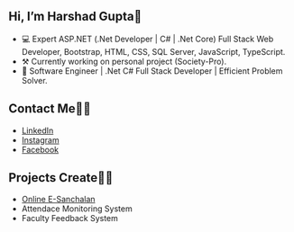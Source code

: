 <h2>Hi, I’m Harshad Gupta👋</h2>
<ul>
    <li>💻 Expert ASP.NET (.Net Developer | C# | .Net Core) Full Stack Web Developer, Bootstrap, HTML, CSS, SQL Server, JavaScript, TypeScript.</li>
    <li>⚒️ Currently working on personal project (Society-Pro).</li>
    <li>💪 Software Engineer | .Net C# Full Stack Developer | Efficient Problem Solver.</li>
</ul>

<h2>Contact Me🙋‍♂️</h2>
<ul>
    <li><a href='https://www.linkedin.com/in/harshad-gupta2505/'>LinkedIn</a></li>
    <li><a href='https://www.instagram.com/____harshad.gupta____/'>Instagram</a></li>
    <li><a href='https://www.facebook.com/harshad.gupta.3591'>Facebook</a></li>
</ul>

<h2>Projects Create👨‍💻</h2>
<ul>
    <li><a href='http://103.199.131.94:90/Login.aspx'>Online E-Sanchalan</a></li>
    <li>Attendace Monitoring System</li>
    <li>Faculty Feedback System</li>
</ul>

<!---
Harshad-Gupta/Harshad-Gupta is a ✨ special ✨ repository because its `README.md` (this file) appears on your GitHub profile.
You can click the Preview link to take a look at your changes.
--->
